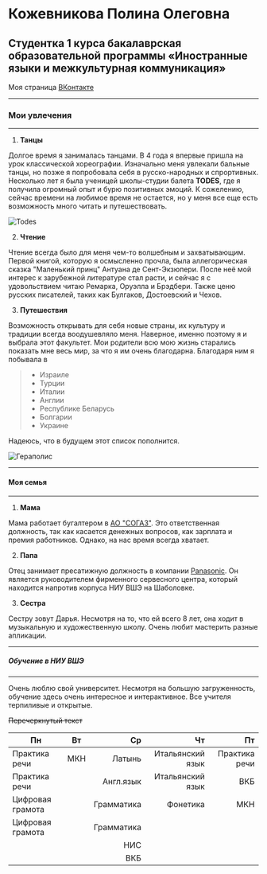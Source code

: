 #  Кожевникова Полина Олеговна
## Студентка 1 курса бакалаврская образовательной программы «Иностранные языки и межкультурная коммуникация»

Моя страница [ВКонтакте](https://vk.com/acidumru)
***
### Мои увлечения
***
1. **Танцы**


  Долгое время я занималась танцами. В 4 года я впервые пришла на урок классической хореографии. Изначально меня увлекали бальные танцы, но позже я попробовала себя в русско-народных и спрортивных. Несколько лет я была ученицей школы-студии балета **TODES**, где я получила огромный опыт и бурю позитивных эмоций. К сожелению, сейчас времени на любимое время не остается, но у меня все еще есть возможность много читать и путешествовать.

![Todes](https://pp.userapi.com/c604516/v604516447/f88/t2JiLxvuoUA.jpg)

2. **Чтение**


  Чтение всегда было для меня чем-то волшебным и захватывающим. 
  Первой книгой, которую я осмысленно прочла, была аллегорическая сказка "Маленький принц" Антуана де Сент-Экзюпери. После неё мой интерес к зарубежной литературе стал расти, и сейчас я с удовольствием читаю Ремарка, Оруэлла и Брэдбери. Также ценю русских писателей, таких как Булгаков, Достоевский и Чехов.
 
3. **Путешествия**


  Возможность открывать для себя новые страны, их культуру и традиции всегда воодушевляло меня. Наверное, именно поэтому я и выбрала этот факультет.
  Мои родители всю мою жизнь старались показать мне весь мир, за что я им очень благодарна. Благодаря ним я побывала в 
 > - Израиле 
 > - Турции
 > - Италии
 > - Англии
 > - Республике Беларусь
 > - Болгарии
 > - Украине

  Надеюсь, что в будущем этот список пополнится.

![Гераполис](https://pp.userapi.com/c841025/v841025672/f1a1/SrYOU1ScwNA.jpg)
***
#### Моя семья
***

1. **Мама**

  Мама работает бугалтером в [АО "СОГАЗ"](https://www.sogaz.ru/). Это ответственная должность, так как касается денежных вопросов, как зарплата и премия работников. Однако, на нас время всегда хватает.
  
  2. **Папа**
  
  Отец занимает пресатижную должность в компании [Panasonic](https://www.panasonic.com/ru/). Он является руководителем фирменного сервесного центра, который находится напротив корпуса НИУ ВШЭ на Шаболовке.
    
   3. **Сестра**
     
   Сестру зовут Дарья. Несмотря на то, что ей всего 8 лет, она ходит в музыкальную и художественную школу. Очень любит мастерить разные апликации. 
***
##### Обучение в НИУ ВШЭ
***
  Очень люблю свой университет. Несмотря на большую загруженность, обучение здесь очень интересное и интерактивное. Все учителя терпиливые и открытые.


~~Перечеркнутый текст~~

    
| Пн               | Вт            | Ср    | Чт    | Пт    |
| ---------------- |:-------------:| -----:| -----:| -----:|
| Практика речи    | МКН | Латынь | Итальянский язык | Практика речи |
| Практика речи    |  | Англ.язык | Итальянский язык | ВКБ |
| Цифровая грамота |  | Грамматика | Фонетика | МКН |
| Цифровая грамота |  | Грамматика |  |  |
|  |  | НИС |  |  |
|  |  | ВКБ |  |  |
